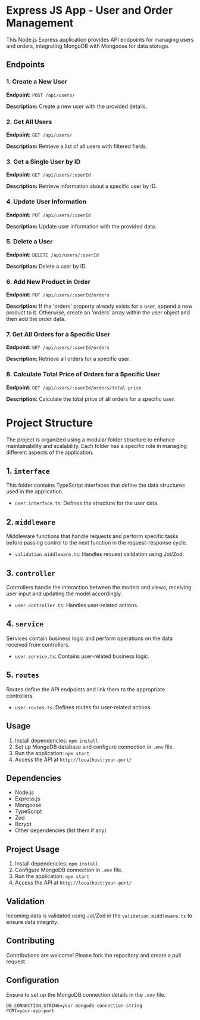 # Express JS App - User and Order Management

This Node.js Express application provides API endpoints for managing users and orders, integrating MongoDB with Mongoose for data storage.

## Endpoints

### 1. Create a New User

**Endpoint:** `POST /api/users/`

**Description:** Create a new user with the provided details.

### 2. Get All Users

**Endpoint:** `GET /api/users/`

**Description:** Retrieve a list of all users with filtered fields.

### 3. Get a Single User by ID

**Endpoint:** `GET /api/users/:userId`

**Description:** Retrieve information about a specific user by ID.

### 4. Update User Information

**Endpoint:** `PUT /api/users/:userId`

**Description:** Update user information with the provided data.

### 5. Delete a User

**Endpoint:** `DELETE /api/users/:userId`

**Description:** Delete a user by ID.

### 6. Add New Product in Order

**Endpoint:** `PUT /api/users/:userId/orders`

**Description:** If the 'orders' property already exists for a user, append a new product to it. Otherwise, create an 'orders' array within the user object and then add the order data.

### 7. Get All Orders for a Specific User

**Endpoint:** `GET /api/users/:userId/orders`

**Description:** Retrieve all orders for a specific user.

### 8. Calculate Total Price of Orders for a Specific User

**Endpoint:** `GET /api/users/:userId/orders/total-price`

**Description:** Calculate the total price of all orders for a specific user.


# Project Structure

The project is organized using a modular folder structure to enhance maintainability and scalability. Each folder has a specific role in managing different aspects of the application.

## 1. `interface`

This folder contains TypeScript interfaces that define the data structures used in the application.

- `user.interface.ts`: Defines the structure for the user data.

## 2. `middleware`

Middleware functions that handle requests and perform specific tasks before passing control to the next function in the request-response cycle.


- `validation.middleware.ts`: Handles request validation using Joi/Zod.

## 3. `controller`

Controllers handle the interaction between the models and views, receiving user input and updating the model accordingly.

- `user.controller.ts`: Handles user-related actions.

## 4. `service`

Services contain business logic and perform operations on the data received from controllers.

- `user.service.ts`: Contains user-related business logic.

## 5. `routes`

Routes define the API endpoints and link them to the appropriate controllers.

- `user.routes.ts`: Defines routes for user-related actions.


## Usage

1. Install dependencies: `npm install`
2. Set up MongoDB database and configure connection in `.env` file.
3. Run the application: `npm start`
4. Access the API at `http://localhost:your-port/`

## Dependencies

- Node.js
- Express.js
- Mongoose
- TypeScript
- Zod
- Bcrypt
- Other dependencies (list them if any)

## Project Usage

1. Install dependencies: `npm install`
2. Configure MongoDB connection in `.env` file.
3. Run the application: `npm start`
4. Access the API at `http://localhost:your-port/`

## Validation

Incoming data is validated using Joi/Zod in the `validation.middleware.ts` to ensure data integrity.

## Contributing

Contributions are welcome! Please fork the repository and create a pull request.

## Configuration

Ensure to set up the MongoDB connection details in the `.env` file.

```env
DB_CONNECTION_STRING=your-mongodb-connection-string
PORT=your-app-port

